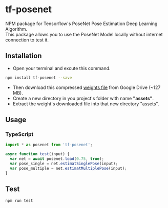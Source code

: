 # tf-posenet
NPM package for Tensorflow's PoseNet Pose Estimation Deep Learning Algorithm.</br>
This package allows you to use the PoseNet Model locally without internet connection to test it.

## Installation 
- Open your terminal and excute this command.
```sh
npm install tf-posenet --save
```
- Then download this compressed [weights file](https://drive.google.com/open?id=13MZkIMUJqyqszcNbrNp14Z5dOUWLgvqo) from Google Drive (~127 MB).
- Create a new directory in you project's folder with name **"assets"**.
- Extract the weight's downloaded file into that new directory "assets".

## Usage
### TypeScript
```typescript
import * as posenet from 'tf-posenet';

async function test(input) {
  var net = await posenet.load(0.75, true);
  var pose_single = net.estimatSinglePose(input);
  var pose_multiple = net.estimatMultiplePose(input);
}
```

## Test 
```sh
npm run test
```
